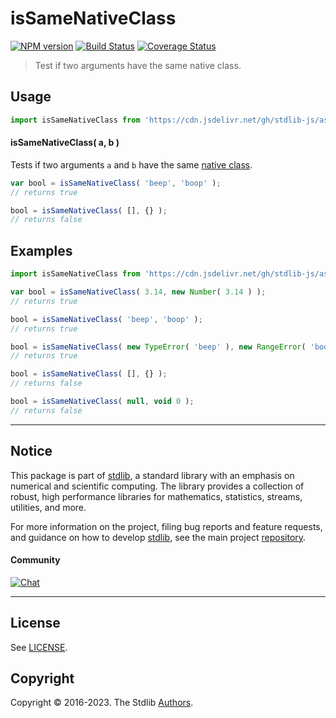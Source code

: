 <!--

@license Apache-2.0

Copyright (c) 2021 The Stdlib Authors.

Licensed under the Apache License, Version 2.0 (the "License");
you may not use this file except in compliance with the License.
You may obtain a copy of the License at

   http://www.apache.org/licenses/LICENSE-2.0

Unless required by applicable law or agreed to in writing, software
distributed under the License is distributed on an "AS IS" BASIS,
WITHOUT WARRANTIES OR CONDITIONS OF ANY KIND, either express or implied.
See the License for the specific language governing permissions and
limitations under the License.

-->

# isSameNativeClass

[![NPM version][npm-image]][npm-url] [![Build Status][test-image]][test-url] [![Coverage Status][coverage-image]][coverage-url] <!-- [![dependencies][dependencies-image]][dependencies-url] -->

> Test if two arguments have the same native class.



<section class="usage">

## Usage

```javascript
import isSameNativeClass from 'https://cdn.jsdelivr.net/gh/stdlib-js/assert-is-same-native-class@deno/mod.js';
```

#### isSameNativeClass( a, b )

Tests if two arguments `a` and `b` have the same [native class][@stdlib/utils/native-class].

```javascript
var bool = isSameNativeClass( 'beep', 'boop' );
// returns true

bool = isSameNativeClass( [], {} );
// returns false
```

</section>

<!-- /.usage -->

<section class="notes">

</section>

<!-- /.notes -->

<section class="examples">

## Examples

<!-- eslint no-undef: "error" -->

```javascript
import isSameNativeClass from 'https://cdn.jsdelivr.net/gh/stdlib-js/assert-is-same-native-class@deno/mod.js';

var bool = isSameNativeClass( 3.14, new Number( 3.14 ) );
// returns true

bool = isSameNativeClass( 'beep', 'boop' );
// returns true

bool = isSameNativeClass( new TypeError( 'beep' ), new RangeError( 'boop' ) );
// returns true

bool = isSameNativeClass( [], {} );
// returns false

bool = isSameNativeClass( null, void 0 );
// returns false
```

</section>

<!-- /.examples -->

<!-- Section for related `stdlib` packages. Do not manually edit this section, as it is automatically populated. -->

<section class="related">

</section>

<!-- /.related -->

<!-- Section for all links. Make sure to keep an empty line after the `section` element and another before the `/section` close. -->


<section class="main-repo" >

* * *

## Notice

This package is part of [stdlib][stdlib], a standard library with an emphasis on numerical and scientific computing. The library provides a collection of robust, high performance libraries for mathematics, statistics, streams, utilities, and more.

For more information on the project, filing bug reports and feature requests, and guidance on how to develop [stdlib][stdlib], see the main project [repository][stdlib].

#### Community

[![Chat][chat-image]][chat-url]

---

## License

See [LICENSE][stdlib-license].


## Copyright

Copyright &copy; 2016-2023. The Stdlib [Authors][stdlib-authors].

</section>

<!-- /.stdlib -->

<!-- Section for all links. Make sure to keep an empty line after the `section` element and another before the `/section` close. -->

<section class="links">

[npm-image]: http://img.shields.io/npm/v/@stdlib/assert-is-same-native-class.svg
[npm-url]: https://npmjs.org/package/@stdlib/assert-is-same-native-class

[test-image]: https://github.com/stdlib-js/assert-is-same-native-class/actions/workflows/test.yml/badge.svg?branch=main
[test-url]: https://github.com/stdlib-js/assert-is-same-native-class/actions/workflows/test.yml?query=branch:main

[coverage-image]: https://img.shields.io/codecov/c/github/stdlib-js/assert-is-same-native-class/main.svg
[coverage-url]: https://codecov.io/github/stdlib-js/assert-is-same-native-class?branch=main

<!--

[dependencies-image]: https://img.shields.io/david/stdlib-js/assert-is-same-native-class.svg
[dependencies-url]: https://david-dm.org/stdlib-js/assert-is-same-native-class/main

-->

[chat-image]: https://img.shields.io/gitter/room/stdlib-js/stdlib.svg
[chat-url]: https://app.gitter.im/#/room/#stdlib-js_stdlib:gitter.im

[stdlib]: https://github.com/stdlib-js/stdlib

[stdlib-authors]: https://github.com/stdlib-js/stdlib/graphs/contributors

[umd]: https://github.com/umdjs/umd
[es-module]: https://developer.mozilla.org/en-US/docs/Web/JavaScript/Guide/Modules

[deno-url]: https://github.com/stdlib-js/assert-is-same-native-class/tree/deno
[umd-url]: https://github.com/stdlib-js/assert-is-same-native-class/tree/umd
[esm-url]: https://github.com/stdlib-js/assert-is-same-native-class/tree/esm
[branches-url]: https://github.com/stdlib-js/assert-is-same-native-class/blob/main/branches.md

[stdlib-license]: https://raw.githubusercontent.com/stdlib-js/assert-is-same-native-class/main/LICENSE

[@stdlib/utils/native-class]: https://github.com/stdlib-js/stdlib/tree/develop/tree/deno

<!-- <related-links> -->

<!-- </related-links> -->

</section>

<!-- /.links -->

